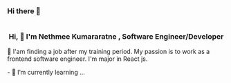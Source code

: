 ### Hi there 👋

<!--
**Nethmee5/Nethmee5** is a ✨ _special_ ✨ repository because its `README.md` (this file) appears on your GitHub profile.

Here are some ideas to get you started:

- 🔭 I’m currently working on ...
- 🌱 I’m currently learning ...
- 👯 I’m looking to collaborate on ...
- 🤔 I’m looking for help with ...
- 💬 Ask me about ...
- 📫 How to reach me: ...
- 😄 Pronouns: ...
- ⚡ Fun fact: ...
-->
<h1 align="center"></h1>
<h3 align="center">Hi, 👋 I'm Nethmee Kumararatne , Software Engineer/Developer</h3> 
<p align="left">🔭 I'am finding a job after my training period. My passion is to work as a frontend software engineer. I'm major in React js.</p>
- 🌱 I’m currently learning ...

